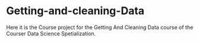 Getting-and-cleaning-Data
=========================

Here it is the Course project for the Getting And Cleaning Data course of the Courser Data Science Spetialization.

